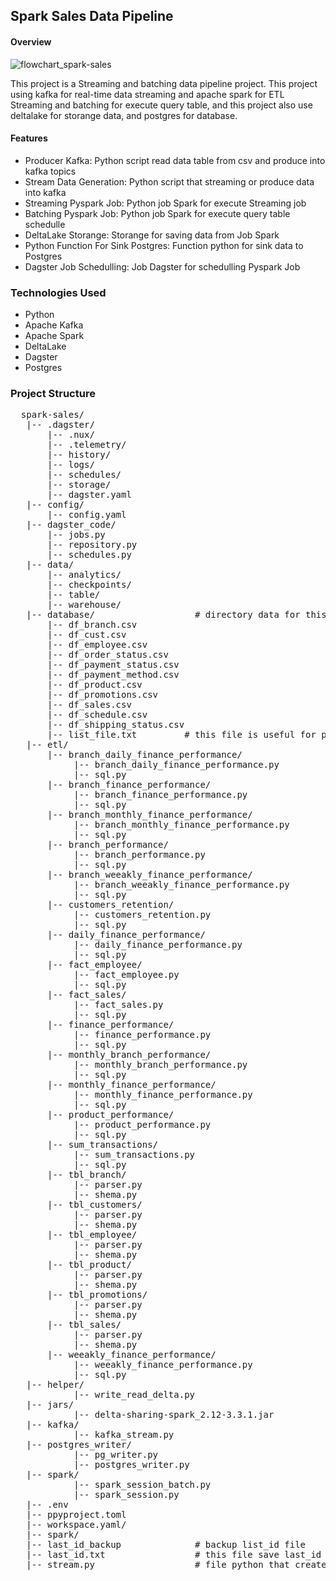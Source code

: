 ## Spark Sales  Data Pipeline 

#### Overview 
![flowchart_spark-sales](https://github.com/user-attachments/assets/6376beab-f636-4a7e-af14-0159aa8980ef)

This project is a Streaming and batching data pipeline project. This project using kafka for real-time data streaming and apache spark for ETL Streaming and batching for execute query table, and this project also use deltalake for storange data, and postgres for database.

#### Features 
- Producer Kafka: Python script read data table from csv and produce into kafka topics
- Stream Data Generation: Python script that streaming or produce data into kafka
- Streaming Pyspark Job: Python job Spark for execute Streaming job 
- Batching Pyspark Job: Python job Spark for execute query table schedulle
- DeltaLake Storange: Storange for saving data from Job Spark
- Python Function For Sink Postgres: Function python for sink data to Postgres
- Dagster Job Schedulling: Job Dagster for schedulling Pyspark Job


### Technologies Used 
- Python
- Apache Kafka
- Apache Spark
- DeltaLake
- Dagster
- Postgres


### Project Structure
<pre>  spark-sales/
   |-- .dagster/                      
       |-- .nux/                    
       |-- .telemetry/                    
       |-- history/               
       |-- logs/
       |-- schedules/
       |-- storage/
       |-- dagster.yaml
   |-- config/                   
       |-- config.yaml  
   |-- dagster_code/                   
       |-- jobs.py  
       |-- repository.py  
       |-- schedules.py  
   |-- data/                   
       |-- analytics/
       |-- checkpoints/
       |-- table/
       |-- warehouse/
   |-- database/                   # directory data for this project 
       |-- df_branch.csv                    
       |-- df_cust.csv                    
       |-- df_employee.csv              
       |-- df_order_status.csv
       |-- df_payment_status.csv                    
       |-- df_payment_method.csv                    
       |-- df_product.csv              
       |-- df_promotions.csv
       |-- df_sales.csv                    
       |-- df_schedule.csv              
       |-- df_shipping_status.csv
       |-- list_file.txt         # this file is useful for producer.py can know which csv file is used for 
   |-- etl/      
       |-- branch_daily_finance_performance/
            |-- branch_daily_finance_performance.py
            |-- sql.py
       |-- branch_finance_performance/
            |-- branch_finance_performance.py
            |-- sql.py
       |-- branch_monthly_finance_performance/
            |-- branch_monthly_finance_performance.py
            |-- sql.py
       |-- branch_performance/
            |-- branch_performance.py
            |-- sql.py
       |-- branch_weeakly_finance_performance/
            |-- branch_weeakly_finance_performance.py
            |-- sql.py
       |-- customers_retention/
            |-- customers_retention.py
            |-- sql.py
       |-- daily_finance_performance/
            |-- daily_finance_performance.py
            |-- sql.py
       |-- fact_employee/
            |-- fact_employee.py
            |-- sql.py
       |-- fact_sales/
            |-- fact_sales.py
            |-- sql.py
       |-- finance_performance/
            |-- finance_performance.py
            |-- sql.py
       |-- monthly_branch_performance/
            |-- monthly_branch_performance.py
            |-- sql.py
       |-- monthly_finance_performance/
            |-- monthly_finance_performance.py
            |-- sql.py
       |-- product_performance/
            |-- product_performance.py
            |-- sql.py
       |-- sum_transactions/
            |-- sum_transactions.py
            |-- sql.py
       |-- tbl_branch/
            |-- parser.py
            |-- shema.py
       |-- tbl_customers/
            |-- parser.py
            |-- shema.py
       |-- tbl_employee/
            |-- parser.py
            |-- shema.py
       |-- tbl_product/
            |-- parser.py
            |-- shema.py
       |-- tbl_promotions/
            |-- parser.py
            |-- shema.py
       |-- tbl_sales/
            |-- parser.py
            |-- shema.py
       |-- weeakly_finance_performance/
            |-- weeakly_finance_performance.py
            |-- sql.py
   |-- helper/     
            |-- write_read_delta.py
   |-- jars/     
            |-- delta-sharing-spark_2.12-3.3.1.jar
   |-- kafka/     
            |-- kafka_stream.py
   |-- postgres_writer/     
            |-- pg_writer.py
            |-- postgres_writer.py
   |-- spark/     
            |-- spark_session_batch.py
            |-- spark_session.py
   |-- .env  
   |-- ppyproject.toml
   |-- workspace.yaml/  
   |-- spark/  
   |-- last_id_backup              # backup list_id file
   |-- last_id.txt                 # this file save last_id that most_recent create in stream.py 
   |-- stream.py                   # file python that create data streaming and send into kafka 

  
